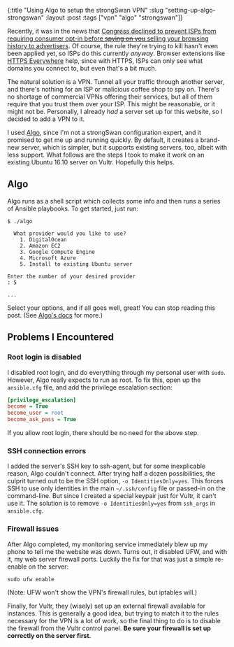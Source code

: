 {:title "Using Algo to setup the strongSwan VPN"
 :slug "setting-up-algo-strongswan"
 :layout :post
 :tags  ["vpn" "algo" "strongswan"]}

Recently, it was in the news that [Congress declined to prevent ISPs from requiring consumer opt-in before ~~spying on you~~ selling your browsing history to advertisers](https://www.washingtonpost.com/news/the-switch/wp/2017/03/28/the-house-just-voted-to-wipe-out-the-fccs-landmark-internet-privacy-protections/). Of course, the rule they're trying to kill hasn't even been applied yet, so ISPs do this currently *anyway*. Browser extensions like [HTTPS Everywhere](https://www.eff.org/https-everywhere) help, since with HTTPS, ISPs can only see what domains you connect to, but even that's a bit much.

The natural solution is a VPN. Tunnel all your traffic through another server, and there's nothing for an ISP or malicious coffee shop to spy on. There's no shortage of commercial VPNs offering their services, but all of them require that you trust them over your ISP. This might be reasonable, or it might not be. Personally, I already *had* a server set up for this website, so I decided to add a VPN to it.

I used [Algo](https://blog.trailofbits.com/2016/12/12/meet-algo-the-vpn-that-works/), since I'm not a strongSwan configuration expert, and it promised to get me up and running quickly. By default, it creates a brand-new server, which is simpler, but it supports existing servers, too, albeit with less support. What follows are the steps I took to make it work on an existing Ubuntu 16.10 server on Vultr. Hopefully this helps.

## Algo

Algo runs as a shell script which collects some info and then runs a series of Ansible playbooks. To get started, just run:

```shell
$ ./algo

  What provider would you like to use?
    1. DigitalOcean
    2. Amazon EC2
    3. Google Compute Engine
    4. Microsoft Azure
    5. Install to existing Ubuntu server

Enter the number of your desired provider
: 5

...
```
Select your options, and if all goes well, great! You can stop reading this post. (See [Algo's docs](https://github.com/trailofbits/algo) for more.)

## Problems I Encountered

### Root login is disabled

I disabled root login, and do everything through my personal user with `sudo`. However, Algo really expects to run as root. To fix this, open up the `ansible.cfg` file, and add the privilege escalation section:

```ini
[privilege_escalation]
become = True
become_user = root
become_ask_pass = True
```

If you allow root login, there should be no need for the above step.

### SSH connection errors

I added the server's SSH key to ssh-agent, but for some inexplicable reason, Algo couldn't connect. After trying half a dozen possibilities, the culprit turned out to be the SSH option, `-o IdentitiesOnly=yes`. This forces SSH to use only identities in the main `~/.ssh/config` file or passed-in on the command-line. But since I created a special keypair just for Vultr, it can't use it. The solution is to remove `-o IdentitiesOnly=yes` from `ssh_args` in `ansible.cfg`.

### Firewall issues

After Algo completed, my monitoring service immediately blew up my phone to tell me the website was down. Turns out, it disabled UFW, and with it, my web server firewall ports. Luckily the fix for that was just a simple re-enable on the server:

```shell
sudo ufw enable
```
(Note: UFW won't show the VPN's firewall rules, but iptables will.)

Finally, for Vultr, they (wisely) set up an external firewall available for instances. This is generally a good idea, but trying to match it to the rules necessary for the VPN is a lot of work, so the final thing to do is to disable the firewall from the Vultr control panel. **Be sure your firewall is set up correctly on the server first.**
